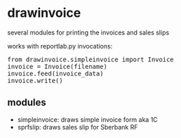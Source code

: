drawinvoice
===========

several modules for printing the invoices and sales slips

works with reportlab.py
invocations:
<pre>from drawinvoice.simpleinvoice import Invoice
invoice = Invoice(filename)
invoice.feed(invoice_data)
invoice.write()</pre>

modules
-------
+ simpleinvoice: draws simple invoice form aka 1C
+ sprfslip: draws sales slip for Sberbank RF

